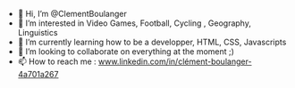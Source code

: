 - 👋 Hi, I’m @ClementBoulanger
- 👀 I’m interested in Video Games, Football, Cycling , Geography, Linguistics
- 🌱 I’m currently learning how to be a developper, HTML, CSS, Javascripts
- 💞️ I’m looking to collaborate on everything at the moment ;)
- 📫 How to reach me : www.linkedin.com/in/clément-boulanger-4a701a267



<!---
ClementBoulanger/ClementBoulanger is a ✨ special ✨ repository because its `README.md` (this file) appears on your GitHub profile.
You can click the Preview link to take a look at your changes.
--->
